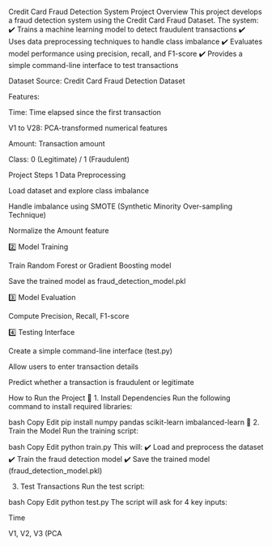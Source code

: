 Credit Card Fraud Detection System
Project Overview
This project develops a fraud detection system using the Credit Card Fraud Dataset. The system:
✔️ Trains a machine learning model to detect fraudulent transactions
✔️ Uses data preprocessing techniques to handle class imbalance
✔️ Evaluates model performance using precision, recall, and F1-score
✔️ Provides a simple command-line interface to test transactions

Dataset
Source: Credit Card Fraud Detection Dataset

Features:

Time: Time elapsed since the first transaction

V1 to V28: PCA-transformed numerical features

Amount: Transaction amount

Class: 0 (Legitimate) / 1 (Fraudulent)

Project Steps
1️ Data Preprocessing

Load dataset and explore class imbalance

Handle imbalance using SMOTE (Synthetic Minority Over-sampling Technique)

Normalize the Amount feature

2️⃣ Model Training

Train Random Forest or Gradient Boosting model

Save the trained model as fraud_detection_model.pkl

3️⃣ Model Evaluation

Compute Precision, Recall, F1-score

4️⃣ Testing Interface

Create a simple command-line interface (test.py)

Allow users to enter transaction details

Predict whether a transaction is fraudulent or legitimate

How to Run the Project
🔹 1. Install Dependencies
Run the following command to install required libraries:

bash
Copy
Edit
pip install numpy pandas scikit-learn imbalanced-learn
🔹 2. Train the Model
Run the training script:

bash
Copy
Edit
python train.py
This will:
✔️ Load and preprocess the dataset
✔️ Train the fraud detection model
✔️ Save the trained model (fraud_detection_model.pkl)

3. Test Transactions
Run the test script:

bash
Copy
Edit
python test.py
The script will ask for 4 key inputs:

Time

V1, V2, V3 (PCA








